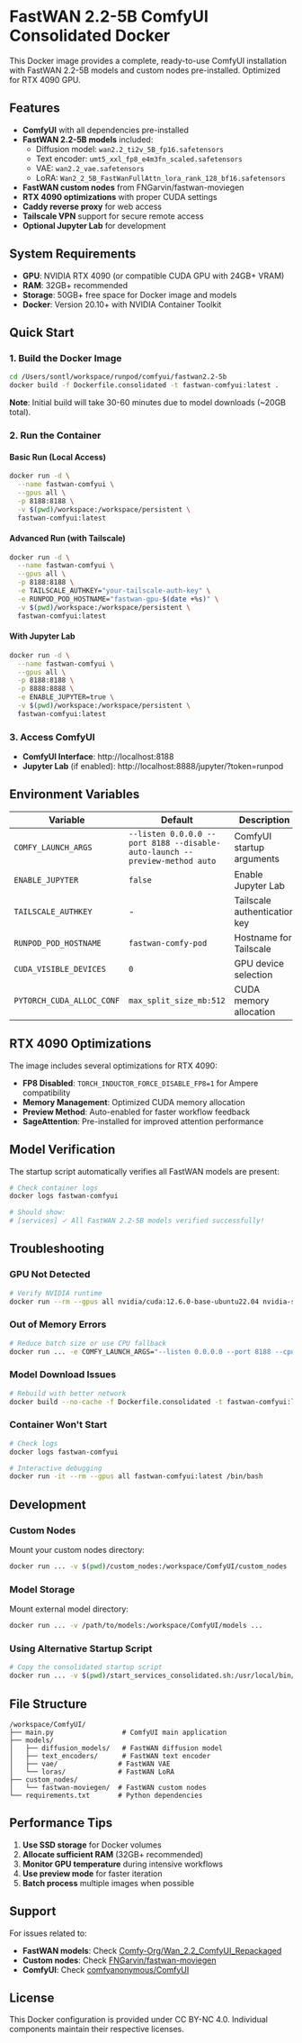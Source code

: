 # FastWAN 2.2-5B ComfyUI Consolidated Docker

This Docker image provides a complete, ready-to-use ComfyUI installation with FastWAN 2.2-5B models and custom nodes pre-installed. Optimized for RTX 4090 GPU.

## Features

- **ComfyUI** with all dependencies pre-installed
- **FastWAN 2.2-5B models** included:
  - Diffusion model: `wan2.2_ti2v_5B_fp16.safetensors`
  - Text encoder: `umt5_xxl_fp8_e4m3fn_scaled.safetensors`
  - VAE: `wan2.2_vae.safetensors`
  - LoRA: `Wan2_2_5B_FastWanFullAttn_lora_rank_128_bf16.safetensors`
- **FastWAN custom nodes** from FNGarvin/fastwan-moviegen
- **RTX 4090 optimizations** with proper CUDA settings
- **Caddy reverse proxy** for web access
- **Tailscale VPN** support for secure remote access
- **Optional Jupyter Lab** for development

## System Requirements

- **GPU**: NVIDIA RTX 4090 (or compatible CUDA GPU with 24GB+ VRAM)
- **RAM**: 32GB+ recommended
- **Storage**: 50GB+ free space for Docker image and models
- **Docker**: Version 20.10+ with NVIDIA Container Toolkit

## Quick Start

### 1. Build the Docker Image

```bash
cd /Users/sontl/workspace/runpod/comfyui/fastwan2.2-5b
docker build -f Dockerfile.consolidated -t fastwan-comfyui:latest .
```

**Note**: Initial build will take 30-60 minutes due to model downloads (~20GB total).

### 2. Run the Container

#### Basic Run (Local Access)
```bash
docker run -d \
  --name fastwan-comfyui \
  --gpus all \
  -p 8188:8188 \
  -v $(pwd)/workspace:/workspace/persistent \
  fastwan-comfyui:latest
```

#### Advanced Run (with Tailscale)
```bash
docker run -d \
  --name fastwan-comfyui \
  --gpus all \
  -p 8188:8188 \
  -e TAILSCALE_AUTHKEY="your-tailscale-auth-key" \
  -e RUNPOD_POD_HOSTNAME="fastwan-gpu-$(date +%s)" \
  -v $(pwd)/workspace:/workspace/persistent \
  fastwan-comfyui:latest
```

#### With Jupyter Lab
```bash
docker run -d \
  --name fastwan-comfyui \
  --gpus all \
  -p 8188:8188 \
  -p 8888:8888 \
  -e ENABLE_JUPYTER=true \
  -v $(pwd)/workspace:/workspace/persistent \
  fastwan-comfyui:latest
```

### 3. Access ComfyUI

- **ComfyUI Interface**: http://localhost:8188
- **Jupyter Lab** (if enabled): http://localhost:8888/jupyter/?token=runpod

## Environment Variables

| Variable | Default | Description |
|----------|---------|-------------|
| `COMFY_LAUNCH_ARGS` | `--listen 0.0.0.0 --port 8188 --disable-auto-launch --preview-method auto` | ComfyUI startup arguments |
| `ENABLE_JUPYTER` | `false` | Enable Jupyter Lab |
| `TAILSCALE_AUTHKEY` | - | Tailscale authentication key |
| `RUNPOD_POD_HOSTNAME` | `fastwan-comfy-pod` | Hostname for Tailscale |
| `CUDA_VISIBLE_DEVICES` | `0` | GPU device selection |
| `PYTORCH_CUDA_ALLOC_CONF` | `max_split_size_mb:512` | CUDA memory allocation |

## RTX 4090 Optimizations

The image includes several optimizations for RTX 4090:

- **FP8 Disabled**: `TORCH_INDUCTOR_FORCE_DISABLE_FP8=1` for Ampere compatibility
- **Memory Management**: Optimized CUDA memory allocation
- **Preview Method**: Auto-enabled for faster workflow feedback
- **SageAttention**: Pre-installed for improved attention performance

## Model Verification

The startup script automatically verifies all FastWAN models are present:

```bash
# Check container logs
docker logs fastwan-comfyui

# Should show:
# [services] ✓ All FastWAN 2.2-5B models verified successfully!
```

## Troubleshooting

### GPU Not Detected
```bash
# Verify NVIDIA runtime
docker run --rm --gpus all nvidia/cuda:12.6.0-base-ubuntu22.04 nvidia-smi
```

### Out of Memory Errors
```bash
# Reduce batch size or use CPU fallback
docker run ... -e COMFY_LAUNCH_ARGS="--listen 0.0.0.0 --port 8188 --cpu" ...
```

### Model Download Issues
```bash
# Rebuild with better network
docker build --no-cache -f Dockerfile.consolidated -t fastwan-comfyui:latest .
```

### Container Won't Start
```bash
# Check logs
docker logs fastwan-comfyui

# Interactive debugging
docker run -it --rm --gpus all fastwan-comfyui:latest /bin/bash
```

## Development

### Custom Nodes
Mount your custom nodes directory:
```bash
docker run ... -v $(pwd)/custom_nodes:/workspace/ComfyUI/custom_nodes ...
```

### Model Storage
Mount external model directory:
```bash
docker run ... -v /path/to/models:/workspace/ComfyUI/models ...
```

### Using Alternative Startup Script
```bash
# Copy the consolidated startup script
docker run ... -v $(pwd)/start_services_consolidated.sh:/usr/local/bin/start_services.sh ...
```

## File Structure

```
/workspace/ComfyUI/
├── main.py                 # ComfyUI main application
├── models/
│   ├── diffusion_models/   # FastWAN diffusion model
│   ├── text_encoders/      # FastWAN text encoder
│   ├── vae/               # FastWAN VAE
│   └── loras/             # FastWAN LoRA
├── custom_nodes/
│   └── fastwan-moviegen/  # FastWAN custom nodes
└── requirements.txt       # Python dependencies
```

## Performance Tips

1. **Use SSD storage** for Docker volumes
2. **Allocate sufficient RAM** (32GB+ recommended)
3. **Monitor GPU temperature** during intensive workflows
4. **Use preview mode** for faster iteration
5. **Batch process** multiple images when possible

## Support

For issues related to:
- **FastWAN models**: Check [Comfy-Org/Wan_2.2_ComfyUI_Repackaged](https://huggingface.co/Comfy-Org/Wan_2.2_ComfyUI_Repackaged)
- **Custom nodes**: Check [FNGarvin/fastwan-moviegen](https://github.com/FNGarvin/fastwan-moviegen)
- **ComfyUI**: Check [comfyanonymous/ComfyUI](https://github.com/comfyanonymous/ComfyUI)

## License

This Docker configuration is provided under CC BY-NC 4.0. Individual components maintain their respective licenses.
